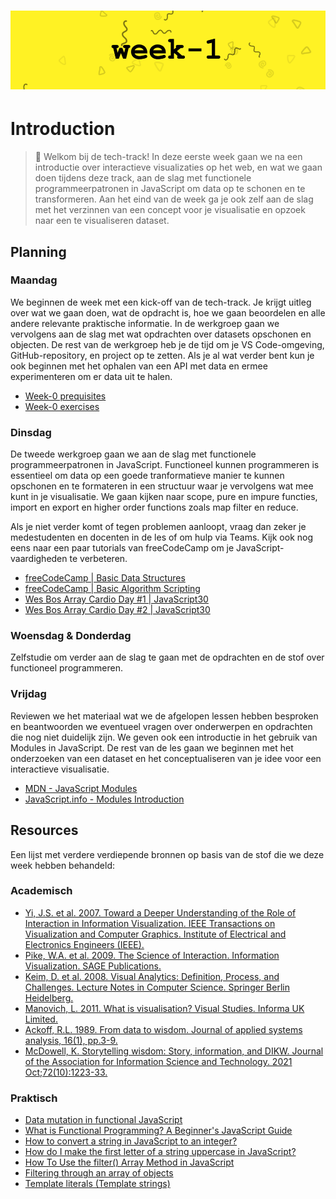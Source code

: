 # ![Tech Track - Week-1][banner]

# Introduction

> 👋 Welkom bij de tech-track! In deze eerste week gaan we na een introductie over interactieve visualizaties op het web, en wat we gaan doen tijdens deze track, aan de slag met functionele programmeerpatronen in JavaScript om data op te schonen en te transformeren. Aan het eind van de week ga je ook zelf aan de slag met het verzinnen van een concept voor je visualisatie en opzoek naar een te visualiseren dataset.

## Planning

### Maandag

We beginnen de week met een kick-off van de tech-track. Je krijgt uitleg over wat we gaan doen, wat de opdracht is, hoe we gaan beoordelen en alle andere relevante praktische informatie. In de werkgroep gaan we vervolgens aan de slag met wat opdrachten over datasets opschonen en objecten. De rest van de werkgroep heb je de tijd om je VS Code-omgeving, GitHub-repository, en project op te zetten. Als je al wat verder bent kun je ook beginnen met het ophalen van een API met data en ermee experimenteren om er data uit te halen.

- [Week-0 prequisites](https://github.com/cmda-tt/course-24-25/tree/main/week-0)
- [Week-0 exercises](https://github.com/cmda-tt/course-24-25/tree/main/week-0/Exercises)

### Dinsdag

De tweede werkgroep gaan we aan de slag met functionele programmeerpatronen in JavaScript. Functioneel kunnen programmeren is essentieel om data op een goede tranformatieve manier te kunnen opschonen en te formateren in een structuur waar je vervolgens wat mee kunt in je visualisatie. We gaan kijken naar scope, pure en impure functies, import en export en higher order functions zoals map filter en reduce.

Als je niet verder komt of tegen problemen aanloopt, vraag dan zeker je medestudenten en docenten in de les of om hulp via Teams. Kijk ook nog eens naar een paar tutorials van freeCodeCamp om je JavaScript-vaardigheden te verbeteren.

- [freeCodeCamp | Basic Data Structures](https://www.freecodecamp.org/learn/javascript-algorithms-and-data-structures/#basic-data-structures)
- [freeCodeCamp | Basic Algorithm Scripting](https://www.freecodecamp.org/learn/javascript-algorithms-and-data-structures/#basic-algorithm-scripting)
- [Wes Bos Array Cardio Day #1 | JavaScript30](https://www.youtube.com/watch?v=HB1ZC7czKRs)
- [Wes Bos Array Cardio Day #2 | JavaScript30](https://www.youtube.com/watch?v=QNmRfyNg1lw)

### Woensdag & Donderdag

Zelfstudie om verder aan de slag te gaan met de opdrachten en de stof over functioneel programmeren.

### Vrijdag

Reviewen we het materiaal wat we de afgelopen lessen hebben besproken en beantwoorden we eventueel vragen over onderwerpen en opdrachten die nog niet duidelijk zijn. We geven ook een introductie in het gebruik van Modules in JavaScript. De rest van de les gaan we beginnen met het onderzoeken van een dataset en het conceptualiseren van je idee voor een interactieve visualisatie.

- [MDN - JavaScript Modules](https://developer.mozilla.org/en-US/docs/Web/JavaScript/Guide/Modules)
- [JavaScript.info - Modules Introduction](https://javascript.info/modules-intro)

## Resources

Een lijst met verdere verdiepende bronnen op basis van de stof die we deze week hebben behandeld:

### Academisch

- [Yi, J.S. et al. 2007. Toward a Deeper Understanding of the Role of Interaction in Information Visualization. IEEE Transactions on Visualization and Computer Graphics. Institute of Electrical and Electronics Engineers (IEEE).](https://ieeexplore.ieee.org/document/4376144)
- [Pike, W.A. et al. 2009. The Science of Interaction. Information Visualization. SAGE Publications.](https://journals.sagepub.com/doi/10.1057/ivs.2009.22)
- [Keim, D. et al. 2008. Visual Analytics: Definition, Process, and Challenges. Lecture Notes in Computer Science. Springer Berlin Heidelberg.](https://link.springer.com/chapter/10.1007/978-3-540-70956-5_7)
- [Manovich, L. 2011. What is visualisation? Visual Studies. Informa UK Limited.](http://dx.doi.org/10.1080/1472586X.2011.548488)
- [Ackoff, R.L. 1989. From data to wisdom. Journal of applied systems analysis, 16(1), pp.3-9.](https://faculty.ung.edu/kmelton/Documents/DataWisdom.pdf)
- [McDowell, K. Storytelling wisdom: Story, information, and DIKW. Journal of the Association for Information Science and Technology. 2021 Oct;72(10):1223-33.](https://doi.org/10.1002/asi.24466)

### Praktisch

- [Data mutation in functional JavaScript](https://dev.to/macsikora/data-mutation-in-functional-javascript-1h97)
- [What is Functional Programming? A Beginner's JavaScript Guide](https://www.freecodecamp.org/news/functional-programming-in-javascript/)
- [How to convert a string in JavaScript to an integer?](https://stackoverflow.com/questions/1133770/how-to-convert-a-string-to-an-integer-in-javascript)
- [How do I make the first letter of a string uppercase in JavaScript?
  ](https://stackoverflow.com/questions/1026069/how-do-i-make-the-first-letter-of-a-string-uppercase-in-javascript)
- [How To Use the filter() Array Method in JavaScript](https://www.digitalocean.com/community/tutorials/js-filter-array-method)
- [Filtering through an array of objects](https://codepen.io/robertspier/pen/mdpqZzQ)
- [Template literals (Template strings)](https://developer.mozilla.org/en-US/docs/Web/JavaScript/Reference/Template_literals)

[banner]: /images/banners/week-1.png
